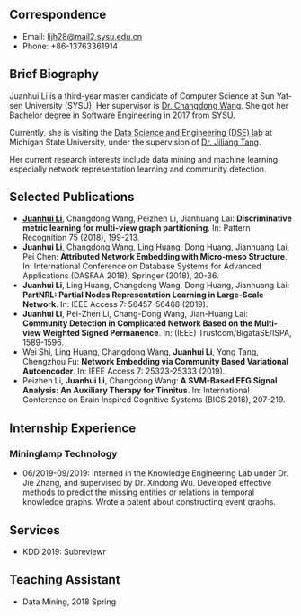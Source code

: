 

## Correspondence
- Email: lijh28@mail2.sysu.edu.cn
- Phone: +86-13763361914

## Brief Biography
Juanhui Li is a third-year master candidate of Computer Science at Sun Yat-sen University (SYSU). Her supervisor is <a href ="http://www.scholat.com/changdongwang">Dr. Changdong Wang</a>. She got her Bachelor degree in Software Engineering in 2017 from SYSU.

Currently, she is visiting the [Data Science and Engineering (DSE) lab](http://dse.cse.msu.edu/) at Michigan State University, under the supervision of [Dr. Jiliang Tang](https://www.cse.msu.edu/~tangjili/index.html).

Her current research interests include data mining and machine learning especially network representation learning and community detection.

## Selected Publications
- **<u>Juanhui Li</u>**, Changdong Wang, Peizhen Li, Jianhuang Lai: **Discriminative metric learning for multi-view graph partitioning**. In: Pattern Recognition 75 (2018), 199-213.
- **Juanhui Li**, Changdong Wang, Ling Huang, Dong Huang, Jianhuang Lai, Pei Chen: **Attributed Network Embedding with Micro-meso Structure**. In: International Conference on Database Systems for Advanced Applications (DASFAA 2018), Springer (2018), 20-36.
- **Juanhui Li**, Ling Huang, Changdong Wang, Dong Huang, Jianhuang Lai: **PartNRL: Partial Nodes Representation Learning in Large-Scale Network**. In: IEEE Access 7: 56457-56468 (2019).
- **Juanhui Li**, Pei-Zhen Li, Chang-Dong Wang, Jian-Huang Lai: **Community Detection in Complicated Network Based on the Multi-view Weighted Signed Permanence**. In: (IEEE) Trustcom/BigataSE/ISPA, 1589-1596.
- Wei Shi, Ling Huang, Changdong Wang, **Juanhui Li**, Yong Tang, Chengzhou Fu: **Network Embedding via Community Based Variational Autoencoder**. In: IEEE Access 7: 25323-25333 (2019).
-  Peizhen Li, **Juanhui Li**, Changdong Wang: **A SVM-Based EEG Signal Analysis: An Auxiliary Therapy for Tinnitus**. In: International Conference on Brain Inspired Cognitive Systems (BICS 2016), 207-219.

## Internship Experience
### Mininglamp Technology
- 06/2019-09/2019: Interned in the Knowledge Engineering Lab under Dr. Jie Zhang, and
supervised by Dr. Xindong Wu. Developed effective methods to predict the missing entities or relations
in temporal knowledge graphs. Wrote a patent about constructing event
graphs.

## Services
- KDD 2019: Subreviewr 

## Teaching Assistant
- Data Mining, 2018 Spring





